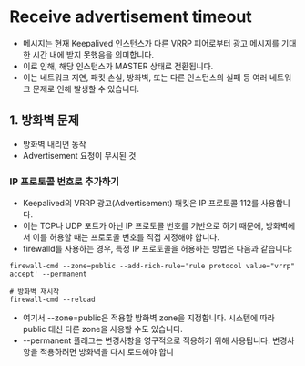 # Receive advertisement timeout
* 메시지는 현재 Keepalived 인스턴스가 다른 VRRP 피어로부터 광고 메시지를 기대한 시간 내에 받지 못했음을 의미합니다. 
* 이로 인해, 해당 인스턴스가 MASTER 상태로 전환됩니다. 
* 이는 네트워크 지연, 패킷 손실, 방화벽, 또는 다른 인스턴스의 실패 등 여러 네트워크 문제로 인해 발생할 수 있습니다.

## 1. 방화벽 문제
* 방화벽 내리면 동작
* Advertisement 요청이 무시된 것

### IP 프로토콜 번호로 추가하기
* Keepalived의 VRRP 광고(Advertisement) 패킷은 IP 프로토콜 112를 사용합니다. 
* 이는 TCP나 UDP 포트가 아닌 IP 프로토콜 번호를 기반으로 하기 때문에, 방화벽에서 이를 허용할 때는 프로토콜 번호를 직접 지정해야 합니다. 
* firewalld를 사용하는 경우, 특정 IP 프로토콜을 허용하는 방법은 다음과 같습니다:

```
firewall-cmd --zone=public --add-rich-rule='rule protocol value="vrrp" accept' --permanent

# 방화벽 재시작
firewall-cmd --reload

```

* 여기서 --zone=public은 적용할 방화벽 zone을 지정합니다. 시스템에 따라 public 대신 다른 zone을 사용할 수도 있습니다. 
* --permanent 플래그는 변경사항을 영구적으로 적용하기 위해 사용됩니다. 변경사항을 적용하려면 방화벽을 다시 로드해야 합니